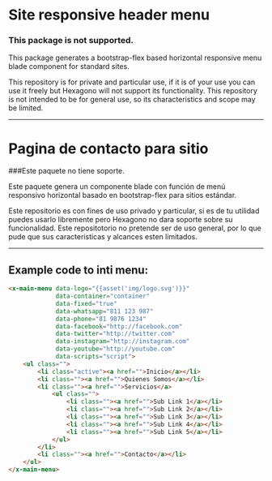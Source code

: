 # Site responsive header menu

### This package is not supported.
This package generates a bootstrap-flex based horizontal responsive menu blade component for standard sites.

This repository is for private and particular use, if it is of your use you can use it freely but Hexagono will not support its functionality. This repository is not intended to be for general use, so its characteristics and scope may be limited.

---

# Pagina de contacto para sitio
###Este paquete no tiene soporte. 

Este paquete genera un componente blade con función de menú responsivo horizontal basado en bootstrap-flex para sitios estándar. 

Este repositorio es con fines de uso privado y particular, si es de tu utilidad puedes usarlo libremente pero Hexagono no dara soporte sobre su funcionalidad. Este repositotorio no pretende ser de uso general, por lo que pude que sus caracteristicas y alcances esten  limitados.

---

## Example code to inti menu:
``` HTML
<x-main-menu data-logo="{{asset('img/logo.svg')}}"
             data-container="container"
             data-fixed="true"
             data-whatsapp="811 123 987"
             data-phone="81 9876 1234"
             data-facebook="http://facebook.com"
             data-twitter="http://twitter.com"
             data-instagram="http://instagram.com"
             data-youtube="http://youtube.com"
             data-scripts="script">
    <ul class="">
        <li class="active"><a href="">Inicio</a></li>
        <li class=""><a href="">Quienes Somos</a></li>
        <li class=""><a href="">Servicios</a>
            <ul class="">
                <li class=""><a href="">Sub Link 1</a></li>
                <li class=""><a href="">Sub Link 2</a></li>
                <li class=""><a href="">Sub Link 3</a></li>
                <li class=""><a href="">Sub Link 4</a></li>
                <li class=""><a href="">Sub Link 5</a></li>
            </ul>
        </li>
        <li class=""><a href="">Contacto</a></li>
    </ul>
</x-main-menu>
```
